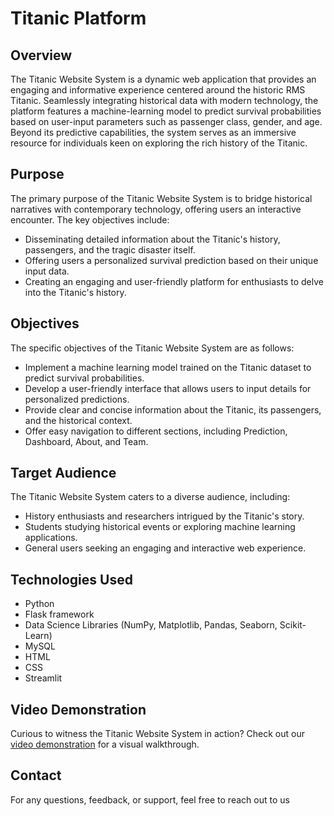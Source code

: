 # Titanic Platform

## Overview

The Titanic Website System is a dynamic web application that provides an engaging and informative experience centered around the historic RMS Titanic. Seamlessly integrating historical data with modern technology, the platform features a machine-learning model to predict survival probabilities based on user-input parameters such as passenger class, gender, and age. Beyond its predictive capabilities, the system serves as an immersive resource for individuals keen on exploring the rich history of the Titanic.

## Purpose

The primary purpose of the Titanic Website System is to bridge historical narratives with contemporary technology, offering users an interactive encounter. The key objectives include:

- Disseminating detailed information about the Titanic's history, passengers, and the tragic disaster itself.
- Offering users a personalized survival prediction based on their unique input data.
- Creating an engaging and user-friendly platform for enthusiasts to delve into the Titanic's history.

## Objectives

The specific objectives of the Titanic Website System are as follows:

- Implement a machine learning model trained on the Titanic dataset to predict survival probabilities.
- Develop a user-friendly interface that allows users to input details for personalized predictions.
- Provide clear and concise information about the Titanic, its passengers, and the historical context.
- Offer easy navigation to different sections, including Prediction, Dashboard, About, and Team.

## Target Audience

The Titanic Website System caters to a diverse audience, including:

- History enthusiasts and researchers intrigued by the Titanic's story.
- Students studying historical events or exploring machine learning applications.
- General users seeking an engaging and interactive web experience.


## Technologies Used

- Python
- Flask framework
- Data Science Libraries (NumPy, Matplotlib, Pandas, Seaborn, Scikit-Learn)
- MySQL
- HTML
- CSS
- Streamlit


## Video Demonstration

Curious to witness the Titanic Website System in action? Check out our [video demonstration](https://drive.google.com/file/d/1oorW0E9lt_XEloS3UkqwF4ty5tKV6tTU/view?usp=sharing) for a visual walkthrough.

## Contact

For any questions, feedback, or support, feel free to reach out to us 
